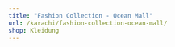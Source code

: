 ```yaml
---
title: "Fashion Collection - Ocean Mall"
url: /karachi/fashion-collection-ocean-mall/
shop: Kleidung
---
```

